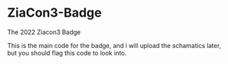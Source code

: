 # ZiaCon3-Badge
The 2022 Ziacon3 Badge

This is the main code for the badge, and i will upload the schamatics later, but you should flag this code to look into.
